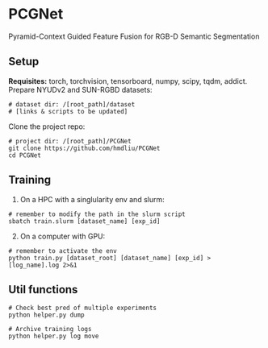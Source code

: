 # PCGNet
Pyramid-Context Guided Feature Fusion for RGB-D Semantic Segmentation

## Setup
**Requisites:** torch, torchvision, tensorboard, numpy, scipy, tqdm, addict. \
Prepare NYUDv2 and SUN-RGBD datasets:
```
# dataset dir: /[root_path]/dataset
# [links & scripts to be updated]
```
Clone the project repo:
```
# project dir: /[root_path]/PCGNet
git clone https://github.com/hmdliu/PCGNet
cd PCGNet
```

## Training
1) On a HPC with a singlularity env and slurm:
```
# remember to modify the path in the slurm script
sbatch train.slurm [dataset_name] [exp_id]
```
2) On a computer with GPU:
```
# remember to activate the env
python train.py [dataset_root] [dataset_name] [exp_id] > [log_name].log 2>&1
```

## Util functions
```
# Check best pred of multiple experiments
python helper.py dump

# Archive training logs
python helper.py log move
```


